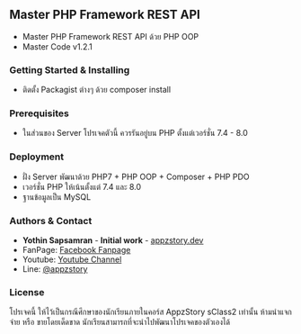 ## Master PHP Framework REST API
- Master PHP Framework REST API ด้วย PHP OOP
- Master Code v1.2.1

### Getting Started & Installing
- ติดตั้ง Packagist ต่างๆ ด้วย composer install
### Prerequisites
- ในส่วนของ Server โปรเจคตัวนี้ ควรรันอยู่บน PHP ตั้งแต่เวอร์ชั่น 7.4 - 8.0

### Deployment
- ฝั่ง Server พัฒนาด้วย PHP7 + PHP OOP + Composer + PHP PDO
- เวอร์ชั่น PHP ให้เน้นตั้งแต่ 7.4 และ 8.0
- ฐานข้อมูลเป็น MySQL

### Authors & Contact
- **Yothin Sapsamran** - **Initial work** - [appzstory.dev](https://appzstory.dev/)
- FanPage: [Facebook Fanpage](https://www.facebook.com/WebAppzStory/)
- Youtube: [Youtube Channel](https://www.youtube.com/appzstorystudio)
- Line: [@appzstory](https://lin.ee/djGJw9L)

### License
โปรเจคนี้ ให้ไว้เป็นกรณีศึกษาของนักเรียนภายในคอร์ส AppzStory sClass2 เท่านั้น
ห้ามนำแจกจ่าย หรือ ขายโดยเด็ดขาด
นักเรียนสามารถที่จะนำไปพัฒนาโปรเจคของตัวเองได้